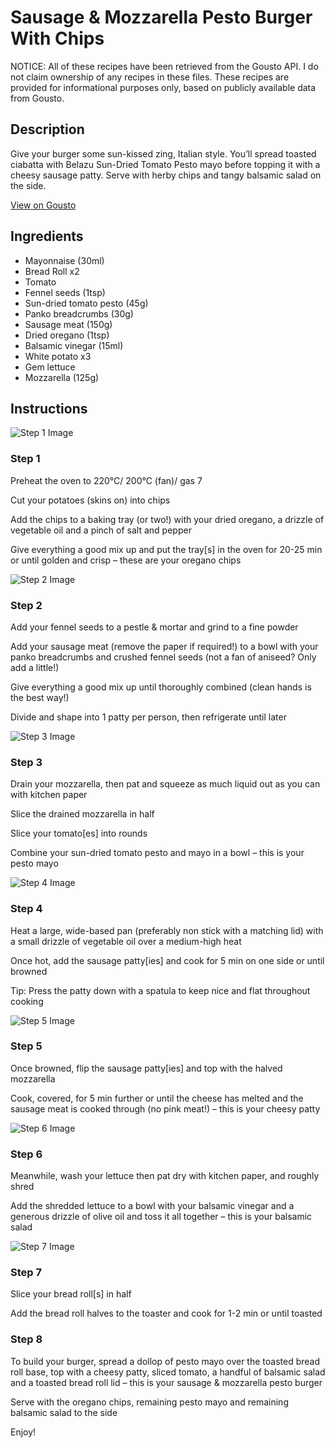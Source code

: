 # Sausage & Mozzarella Pesto Burger With Chips

NOTICE: All of these recipes have been retrieved from the Gousto API. I do not claim ownership of any recipes in these files. These recipes are provided for informational purposes only, based on publicly available data from Gousto.

## Description

Give your burger some sun-kissed zing, Italian style. You’ll spread toasted ciabatta with Belazu Sun-Dried Tomato Pesto mayo before topping it with a cheesy sausage patty. Serve with herby chips and tangy balsamic salad on the side.


[View on Gousto](https://www.gousto.co.uk/recipes/cookbook/sausage-mozzarella-pesto-ciabatta-with-chips)

## Ingredients

- Mayonnaise (30ml)
- Bread Roll x2
- Tomato
- Fennel seeds (1tsp)
- Sun-dried tomato pesto (45g)
- Panko breadcrumbs (30g)
- Sausage meat (150g)
- Dried oregano (1tsp)
- Balsamic vinegar (15ml)
- White potato x3
- Gem lettuce
- Mozzarella (125g)

## Instructions

![Step 1 Image](https://production-media.gousto.co.uk/cms/recipe-step-image/Step-1-1682101709673-x200.jpg)

### Step 1

Preheat the oven to 220°C/ 200°C (fan)/ gas 7

Cut your potatoes (skins on) into chips

Add the chips to a baking tray (or two!) with your dried oregano, a drizzle of vegetable oil and a pinch of salt and pepper

Give everything a good mix up and put the tray[s] in the oven for 20-25 min or until golden and crisp – these are your oregano chips

![Step 2 Image](https://production-media.gousto.co.uk/cms/recipe-step-image/Step-2-1682101714289-x200.jpg)

### Step 2

Add your fennel seeds to a pestle & mortar and grind to a fine powder

Add your sausage meat (remove the paper if required!) to a bowl with your panko breadcrumbs and crushed fennel seeds (not a fan of aniseed? Only add a little!)

Give everything a good mix up until thoroughly combined (clean hands is the best way!)

Divide and shape into 1 patty per person, then refrigerate until later

![Step 3 Image](https://production-media.gousto.co.uk/cms/recipe-step-image/Step-3-1682101718135-x200.jpg)

### Step 3

Drain your mozzarella, then pat and squeeze as much liquid out as you can with kitchen paper

Slice the drained mozzarella in half

Slice your tomato[es]<span class="text-danger"> </span>into rounds

Combine your sun-dried tomato pesto and mayo in a bowl – this is your pesto mayo

![Step 4 Image](https://production-media.gousto.co.uk/cms/recipe-step-image/Step-4-1682101723769-x200.jpg)

### Step 4

Heat a large, wide-based pan (preferably non stick with a matching lid) with a small drizzle of vegetable oil over a medium-high heat

Once hot, add the sausage patty[ies] and cook for 5 min on one side or until browned

Tip: Press the patty down with a spatula to keep nice and flat throughout cooking

![Step 5 Image](https://production-media.gousto.co.uk/cms/recipe-step-image/Step-5-1682101767465-x200.jpg)

### Step 5

Once browned, flip the sausage patty[ies] and top with the halved mozzarella

Cook, covered, for 5 min further or until the cheese has melted and the sausage meat is cooked through (no pink meat!) – this is your cheesy patty

![Step 6 Image](https://production-media.gousto.co.uk/cms/recipe-step-image/Step-6-1682101772723-x200.jpg)

### Step 6

Meanwhile, wash your lettuce then pat dry with kitchen paper, and roughly shred

Add the shredded lettuce to a bowl with your balsamic vinegar and a generous drizzle of olive oil and toss it all together – this is your balsamic salad

![Step 7 Image](https://production-media.gousto.co.uk/cms/recipe-step-image/Step-7-1682101777546-x200.jpg)

### Step 7

Slice your bread roll[s] in half

Add the bread roll halves to the toaster and cook for 1-2 min or until toasted

### Step 8

To build your burger, spread a dollop of pesto mayo over the toasted bread roll base, top with a cheesy patty, sliced tomato, a handful of balsamic salad and a toasted bread roll lid – this is your sausage & mozzarella pesto burger

Serve with the oregano chips, remaining pesto mayo and remaining balsamic salad to the side

Enjoy!

